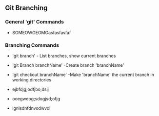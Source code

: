 ## Git Branching

### General 'git' Commands

* SOMEOWGEOMGasfasfasfaf

### Branching Commands

* 'git branch' - List branches, show current branches

* 'git Branch branchName' -Create branch 'branchName'

* 'git checkout branchName' -Make 'branchName' the current branch in working directories

* ejbfdjg;odfjbo;dsij
* ooegweog;sdogjsd;ofjg
* lgnlsdnfdnvodwvoi
